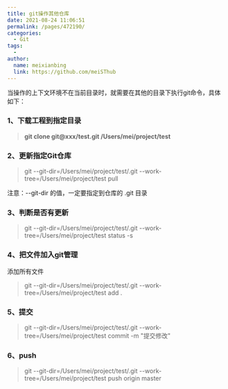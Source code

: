 ```yaml
---
title: git操作其他仓库
date: 2021-08-24 11:06:51
permalink: /pages/472190/
categories:
  - Git
tags:
  - 
author: 
  name: meixianbing
  link: https://github.com/meiSThub
---
```

当操作的上下文环境不在当前目录时，就需要在其他的目录下执行git命令，具体如下：

### 1、下载工程到指定目录

> **git clone git@xxx/test.git  /Users/mei/project/test**

### 2、更新指定Git仓库

> git --git-dir=/Users/mei/project/test/.git --work-tree=/Users/mei/project/test pull


注意：--git-dir 的值，一定要指定到仓库的 .git 目录

### 3、判断是否有更新

> git --git-dir=/Users/mei/project/test/.git --work-tree=/Users/mei/project/test status -s


### 4、把文件加入git管理

添加所有文件

> git --git-dir=/Users/mei/project/test/.git --work-tree=/Users/mei/project/test add .

### 5、提交

> git --git-dir=/Users/mei/project/test/.git --work-tree=/Users/mei/project/test commit -m "提交修改"

### 6、push

> git --git-dir=/Users/mei/project/test/.git --work-tree=/Users/mei/project/test push origin master

